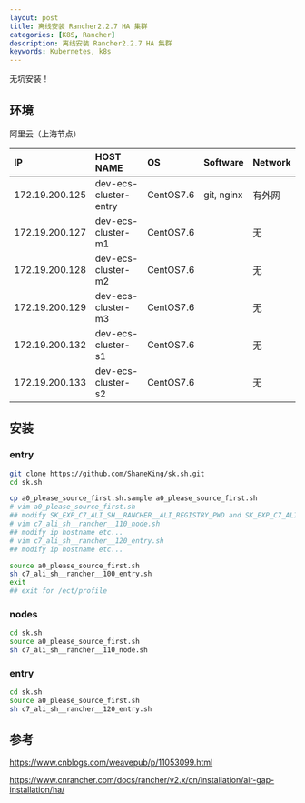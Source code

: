 ```yaml
---
layout: post
title: 离线安装 Rancher2.2.7 HA 集群
categories: [K8S, Rancher]
description: 离线安装 Rancher2.2.7 HA 集群
keywords: Kubernetes, k8s
---
```



无坑安装！

## 环境
阿里云（上海节点）

| IP             | HOST NAME             | OS        | Software    | Network |
| :------------- | :-------------------- | :-------- | :---------- | :------ |
| 172.19.200.125 | dev-ecs-cluster-entry | CentOS7.6 | git, nginx  | 有外网   |
| 172.19.200.127 | dev-ecs-cluster-m1    | CentOS7.6 |             | 无      |  
| 172.19.200.128 | dev-ecs-cluster-m2    | CentOS7.6 |             | 无      |  
| 172.19.200.129 | dev-ecs-cluster-m3    | CentOS7.6 |             | 无      |  
| 172.19.200.132 | dev-ecs-cluster-s1    | CentOS7.6 |             | 无      |  
| 172.19.200.133 | dev-ecs-cluster-s2    | CentOS7.6 |             | 无      |  

## 安装
### entry
```bash
git clone https://github.com/ShaneKing/sk.sh.git
cd sk.sh

cp a0_please_source_first.sh.sample a0_please_source_first.sh
# vim a0_please_source_first.sh 
## modify SK_EXP_C7_ALI_SH__RANCHER__ALI_REGISTRY_PWD and SK_EXP_C7_ALI_SH__RANCHER__RANCHER_USR_PWD
# vim c7_ali_sh__rancher__110_node.sh
## modify ip hostname etc...
# vim c7_ali_sh__rancher__120_entry.sh
## modify ip hostname etc...

source a0_please_source_first.sh
sh c7_ali_sh__rancher__100_entry.sh
exit
## exit for /ect/profile
```

### nodes
```bash
cd sk.sh
source a0_please_source_first.sh
sh c7_ali_sh__rancher__110_node.sh
```

### entry
```bash
cd sk.sh
source a0_please_source_first.sh
sh c7_ali_sh__rancher__120_entry.sh
```

## 参考
<https://www.cnblogs.com/weavepub/p/11053099.html>

<https://www.cnrancher.com/docs/rancher/v2.x/cn/installation/air-gap-installation/ha/>
